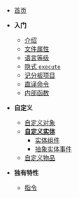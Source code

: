 * [首页](/ "首页 | Trident")

* <span class="sidebar-title">**入门**</span>
  - [介绍](starter/ "介绍 | Trident")
  - [文件属性](starter/file_directive "文件属性 | Trident")
  - [语言等级](starter/language_level "语言等级 | Trident")
  - [隐式 `execute`](starter/implicit_execute "隐式 execute | Trident")
  - [记分板项目](starter/objective "记分版项目 | Trident")
  - [直译命令](starter/verbatim_command "直译命令 | Trident")
  - [内部函数](starter/inner_function "内部函数 | Trident")

* <span class="sidebar-title">**自定义**</span>
  - [自定义对象](starter/custom_object "自定义对象 | Trident")
  - [**自定义实体**](starter/custom_entity "自定义实体 | Trident")
    - [实体组件](starter/entity_component "实体组件 | Trident")
    - [抽象实体事件](starter/abstract_entity_event "抽象实体事件 | Trident")
  - [自定义物品](starter/custom_item "自定义物品 | Trident")

* <span class="sidebar-title">**独有特性**</span>
  - [指令](starter/instruction "指令 | Trident")